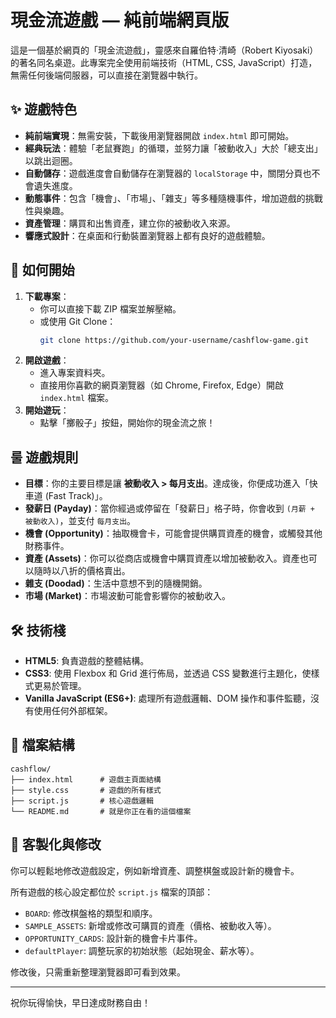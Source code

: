 # 現金流遊戲 — 純前端網頁版

這是一個基於網頁的「現金流遊戲」，靈感來自羅伯特·清崎（Robert Kiyosaki）的著名同名桌遊。此專案完全使用前端技術（HTML, CSS, JavaScript）打造，無需任何後端伺服器，可以直接在瀏覽器中執行。

## ✨ 遊戲特色

- **純前端實現**：無需安裝，下載後用瀏覽器開啟 `index.html` 即可開始。
- **經典玩法**：體驗「老鼠賽跑」的循環，並努力讓「被動收入」大於「總支出」以跳出迴圈。
- **自動儲存**：遊戲進度會自動儲存在瀏覽器的 `localStorage` 中，關閉分頁也不會遺失進度。
- **動態事件**：包含「機會」、「市場」、「雜支」等多種隨機事件，增加遊戲的挑戰性與樂趣。
- **資產管理**：購買和出售資產，建立你的被動收入來源。
- **響應式設計**：在桌面和行動裝置瀏覽器上都有良好的遊戲體驗。

## 🚀 如何開始

1.  **下載專案**：
    -   你可以直接下載 ZIP 檔案並解壓縮。
    -   或使用 Git Clone：
        ```bash
        git clone https://github.com/your-username/cashflow-game.git
        ```
2.  **開啟遊戲**：
    -   進入專案資料夾。
    -   直接用你喜歡的網頁瀏覽器（如 Chrome, Firefox, Edge）開啟 `index.html` 檔案。
3.  **開始遊玩**：
    -   點擊「擲骰子」按鈕，開始你的現金流之旅！

## 룰 遊戲規則

- **目標**：你的主要目標是讓 **被動收入 > 每月支出**。達成後，你便成功進入「快車道 (Fast Track)」。
- **發薪日 (Payday)**：當你經過或停留在「發薪日」格子時，你會收到 `(月薪 + 被動收入)`，並支付 `每月支出`。
- **機會 (Opportunity)**：抽取機會卡，可能會提供購買資產的機會，或觸發其他財務事件。
- **資產 (Assets)**：你可以從商店或機會中購買資產以增加被動收入。資產也可以隨時以八折的價格賣出。
- **雜支 (Doodad)**：生活中意想不到的隨機開銷。
- **市場 (Market)**：市場波動可能會影響你的被動收入。

## 🛠️ 技術棧

- **HTML5**: 負責遊戲的整體結構。
- **CSS3**: 使用 Flexbox 和 Grid 進行佈局，並透過 CSS 變數進行主題化，使樣式更易於管理。
- **Vanilla JavaScript (ES6+)**: 處理所有遊戲邏輯、DOM 操作和事件監聽，沒有使用任何外部框架。

## 📁 檔案結構

```
cashflow/
├── index.html      # 遊戲主頁面結構
├── style.css       # 遊戲的所有樣式
├── script.js       # 核心遊戲邏輯
└── README.md       # 就是你正在看的這個檔案
```

## 🔧 客製化與修改

你可以輕鬆地修改遊戲設定，例如新增資產、調整棋盤或設計新的機會卡。

所有遊戲的核心設定都位於 `script.js` 檔案的頂部：

- `BOARD`: 修改棋盤格的類型和順序。
- `SAMPLE_ASSETS`: 新增或修改可購買的資產（價格、被動收入等）。
- `OPPORTUNITY_CARDS`: 設計新的機會卡片事件。
- `defaultPlayer`: 調整玩家的初始狀態（起始現金、薪水等）。

修改後，只需重新整理瀏覽器即可看到效果。

---

祝你玩得愉快，早日達成財務自由！
